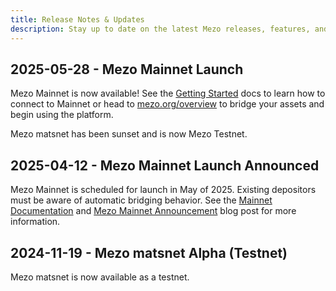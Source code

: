 ```yaml
---
title: Release Notes & Updates
description: Stay up to date on the latest Mezo releases, features, and improvements.
---
```


## 2025-05-28 - Mezo Mainnet Launch

Mezo Mainnet is now available! See the [Getting Started](https:/mezo.org/docs/users/getting-started/connect) docs to learn how to connect to Mainnet or head to [mezo.org/overview](https://mezo.org/overview) to bridge your assets and begin using the platform.

Mezo matsnet has been sunset and is now Mezo Testnet.

## 2025-04-12 - Mezo Mainnet Launch Announced

Mezo Mainnet is scheduled for launch in May of 2025. Existing depositors must be aware of automatic bridging behavior. See the [Mainnet Documentation](/docs/users/mainnet) and [Mezo Mainnet Announcement](https://blog.mezo.org/) blog post for more information.

## 2024-11-19 - Mezo matsnet Alpha (Testnet)

Mezo matsnet is now available as a testnet.
